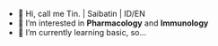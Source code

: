 - 👋 Hi, call me Tin. | Saibatin | ID/EN
- 👀 I’m interested in **Pharmacology** and **Immunology**
- 🌱 I’m currently learning basic, so...

<!---
lksingagerda/lksingagerda is a ✨ special ✨ repository because its `README.md` (this file) appears on your GitHub profile.
You can click the Preview link to take a look at your changes.
--->
